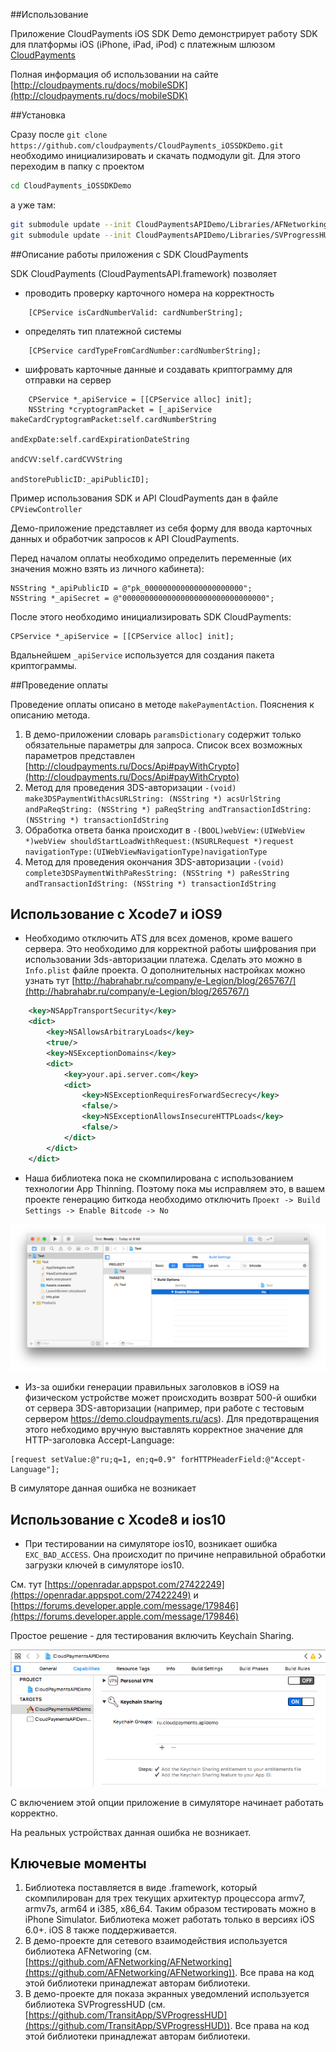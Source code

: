 ##Использование

Приложение CloudPayments iOS SDK Demo демонстрирует работу SDK для платформы iOS (iPhone, iPad, iPod) с платежным шлюзом [CloudPayments](http://cloudpayments.ru)

Полная информация об использовании на сайте
[http://cloudpayments.ru/docs/mobileSDK](http://cloudpayments.ru/docs/mobileSDK)

##Установка

Сразу после `git clone https://github.com/cloudpayments/CloudPayments_iOSSDKDemo.git`
необходимо инициализировать и скачать подмодули git. Для этого переходим в папку с проектом

``` bash
cd CloudPayments_iOSSDKDemo
```
а уже там:

```bash
git submodule update --init CloudPaymentsAPIDemo/Libraries/AFNetworking/
git submodule update --init CloudPaymentsAPIDemo/Libraries/SVProgressHUD/
```


##Описание работы приложения с SDK CloudPayments

SDK CloudPayments (CloudPaymentsAPI.framework) позволяет

* проводить проверку карточного номера на корректность
``` objc
	[CPService isCardNumberValid: cardNumberString];
```

* определять тип платежной системы
``` objc
	[CPService cardTypeFromCardNumber:cardNumberString];
```

* шифровать карточные данные и создавать криптограмму для отправки на сервер
``` objc
	CPService *_apiService = [[CPService alloc] init];
	NSString *cryptogramPacket = [_apiService makeCardCryptogramPacket:self.cardNumberString
															andExpDate:self.cardExpirationDateString
																andCVV:self.cardCVVString
													  andStorePublicID:_apiPublicID];
```

Пример использования SDK и API CloudPayments дан в файле `CPViewController`

Демо-приложение представляет из себя форму для ввода карточных данных и обработчик запросов к API CloudPayments.

Перед началом оплаты необходимо определить переменные (их значения можно взять из личного кабинета):

``` objc
NSString *_apiPublicID = @"pk_0000000000000000000000";
NSString *_apiSecret = @"00000000000000000000000000000000";
```

После этого необходимо инициализировать SDK CloudPayments:

```objc
CPService *_apiService = [[CPService alloc] init];
```

Вдальнейшем `_apiService` используется для создания пакета криптограммы.

##Проведение оплаты

Проведение оплаты описано в методе `makePaymentAction`.
Пояснения к описанию метода.

1. В демо-приложении словарь `paramsDictionary` содержит только обязательные параметры для запроса. Список всех возможных параметров представлен [http://cloudpayments.ru/Docs/Api#payWithCrypto](http://cloudpayments.ru/Docs/Api#payWithCrypto)
2. Метод для проведения 3DS-авторизации `-(void) make3DSPaymentWithAcsURLString: (NSString *) acsUrlString andPaReqString: (NSString *) paReqString andTransactionIdString: (NSString *) transactionIdString`
3. Обработка ответа банка происходит в `-(BOOL)webView:(UIWebView *)webView shouldStartLoadWithRequest:(NSURLRequest *)request navigationType:(UIWebViewNavigationType)navigationType`
4. Метод для проведения окончания 3DS-авторизации `-(void) complete3DSPaymentWithPaResString: (NSString *) paResString andTransactionIdString: (NSString *) transactionIdString`

## Использование с Xcode7 и iOS9
* Необходимо отключить ATS для всех доменов, кроме вашего сервера. Это необходимо для корректной работы шифрования при использовании 3ds-авторизации платежа. Сделать это можно в `Info.plist` файле проекта. О дополнительных настройках можно узнать тут [http://habrahabr.ru/company/e-Legion/blog/265767/](http://habrahabr.ru/company/e-Legion/blog/265767/)

```xml
	<key>NSAppTransportSecurity</key>
	<dict>
		<key>NSAllowsArbitraryLoads</key>
		<true/>
		<key>NSExceptionDomains</key>
		<dict>
			<key>your.api.server.com</key>
			<dict>
				<key>NSExceptionRequiresForwardSecrecy</key>
				<false/>
				<key>NSExceptionAllowsInsecureHTTPLoads</key>
				<false/>
			</dict>
		</dict>
	</dict>
```

* Наша библиотека пока не скомпилирована с использованием технологии App Thinning. Поэтому пока мы исправляем это, в вашем проекте генерацию биткода необходимо отключить `Проект -> Build Settings -> Enable Bitcode -> No`

![Отключение биткода](doc_images/disabling_bitcode.png)

* Из-за ошибки генерации правильных заголовков в iOS9 на физическом устройстве может происходить возврат 500-й ошибки от сервера 3DS-авторизации (например, при работе с тестовым сервером https://demo.cloudpayments.ru/acs). Для предотвращения этого небходимо вручную выставлять корректное значение для HTTP-заголовка Accept-Language:

```objc
[request setValue:@"ru;q=1, en;q=0.9" forHTTPHeaderField:@"Accept-Language"];
```

В симуляторе данная ошибка не возникает

## Использование с Xcode8 и ios10

* При тестировании на симуляторе ios10, возникает ошибка `EXC_BAD_ACCESS`. Она происходит по причине неправильной обработки загрузки ключей в симуляторе ios10.

См. тут [https://openradar.appspot.com/27422249](https://openradar.appspot.com/27422249) и [https://forums.developer.apple.com/message/179846](https://forums.developer.apple.com/message/179846)

Простое решение - для тестирования включить Keychain Sharing.

![Включение Keychain sharing](doc_images/enabling_keychain_sharing.png)

С включением этой опции приложение в симуляторе начинает работать корректно.

На реальных устройствах данная ошибка не возникает.

## Ключевые моменты
1. Библиотека поставляется в виде .framework, который скомпилирован для трех текущих архитектур процессора armv7, armv7s, arm64 и i385, x86_64. Таким образом тестировать можно в iPhone Simulator. Библиотека может работать только в версиях  iOS 6.0+. iOS 8 также поддерживается.
2. В демо-проекте для сетевого взаимодействия используется библиотека AFNetworing (см. [https://github.com/AFNetworking/AFNetworking](https://github.com/AFNetworking/AFNetworking)). Все права на код этой библиотеки принадлежат авторам библиотеки.
3. В демо-проекте для показа экранных уведомлений используется библиотека SVProgressHUD (см. [https://github.com/TransitApp/SVProgressHUD](https://github.com/TransitApp/SVProgressHUD)). Все права на код этой библиотеки принадлежат авторам библиотеки.